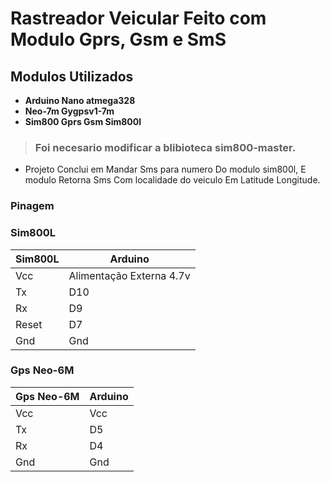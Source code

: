 # Rastreador Veicular Feito com Modulo Gprs, Gsm e SmS 
## Modulos Utilizados
- **Arduino Nano atmega328**
- **Neo-7m Gygpsv1-7m**
- **Sim800 Gprs Gsm Sim800l**
> ### Foi necesario modificar a blibioteca sim800-master.

* Projeto Conclui em Mandar Sms para numero Do modulo sim800l, E modulo Retorna Sms Com localidade do veiculo Em Latitude Longitude.
### Pinagem

### Sim800L
| Sim800L | Arduino                   |
|---------|---------------------------|
| Vcc     |  Alimentação Externa 4.7v |
| Tx      |            D10            |
| Rx      |            D9             |
| Reset   |            D7             |
| Gnd     |            Gnd            |
### Gps Neo-6M
| Gps Neo-6M | Arduino        |
|------------|----------------|
| Vcc        |  Vcc           |
| Tx         |            D5  |
| Rx         |            D4  |
| Gnd        |           Gnd  |

